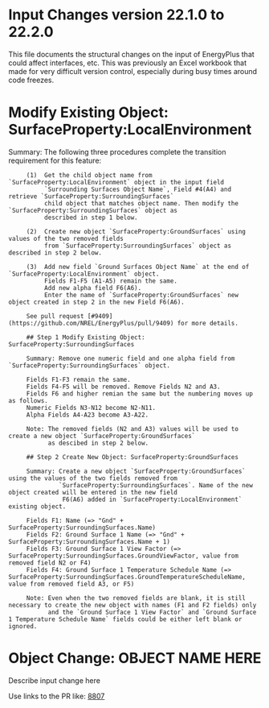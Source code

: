 Input Changes version 22.1.0 to 22.2.0
=============

This file documents the structural changes on the input of EnergyPlus that could affect interfaces, etc.
This was previously an Excel workbook that made for very difficult version control, especially during busy times around code freezes.

# Modify Existing Object: SurfaceProperty:LocalEnvironment

Summary: The following three procedures complete the transition requirement for this feature:

         (1)  Get the child object name from `SurfaceProperty:LocalEnvironment` object in the input field 
              `Surrounding Surfaces Object Name`, Field #4(A4) and retrieve `SurfaceProperty:SurroundingSurfaces` 
              child object that matches object name. Then modify the `SurfaceProperty:SurroundingSurfaces` object as 
              described in step 1 below.
              
         (2)  Create new object `SurfaceProperty:GroundSurfaces` using values of the two removed fields 
              from `SurfaceProperty:SurroundingSurfaces` object as described in step 2 below.
         
         (3)  Add new field `Ground Surfaces Object Name` at the end of `SurfaceProperty:LocalEnvironment` object.      
              Fields F1-F5 (A1-A5) remain the same.
              Add new alpha field F6(A6).
              Enter the name of `SurfaceProperty:GroundSurfaces` new object created in step 2 in the new Field F6(A6).
         
         See pull request [#9409](https://github.com/NREL/EnergyPlus/pull/9409) for more details.

         ## Step 1 Modify Existing Object: SurfaceProperty:SurroundingSurfaces

         Summary: Remove one numeric field and one alpha field from `SurfaceProperty:SurroundingSurfaces` object.             
        
         Fields F1-F3 remain the same.
         Fields F4-F5 will be removed. Remove Fields N2 and A3. 
         Fields F6 and higher remian the same but the numbering moves up as follows.
         Numeric Fields N3-N12 become N2-N11.
         Alpha Fields A4-A23 become A3-A22.

         Note: The removed fields (N2 and A3) values will be used to create a new object `SurfaceProperty:GroundSurfaces` 
               as descibed in step 2 below.
  
         ## Step 2 Create New Object: SurfaceProperty:GroundSurfaces
  
         Summary: Create a new object `SurfaceProperty:GroundSurfaces` using the values of the two fields removed from 
                  `SurfaceProperty:SurroundingSurfaces`. Name of the new object created will be entered in the new field
                   F6(A6) added in `SurfaceProperty:LocalEnvironment` existing object.

         Fields F1: Name (=> "Gnd" + SurfaceProperty:SurroundingSurfaces.Name)
         Fields F2: Ground Surface 1 Name (=> "Gnd" + SurfaceProperty:SurroundingSurfaces.Name + 1)
         Fields F3: Ground Surface 1 View Factor (=> SurfaceProperty:SurroundingSurfaces.GroundViewFactor, value from removed field N2 or F4)
         Fields F4: Ground Surface 1 Temperature Schedule Name (=> SurfaceProperty:SurroundingSurfaces.GroundTemperatureScheduleName, value from removed field A3, or F5)
  
         Note: Even when the two removed fields are blank, it is still necessary to create the new object with names (F1 and F2 fields) only 
               and the `Ground Surface 1 View Factor` and `Ground Surface 1 Temperature Schedule Name` fields could be either left blank or ignored.

# Object Change: OBJECT NAME HERE

Describe input change here

Use links to the PR like: [8807](https://github.com/NREL/EnergyPlus/pull/8985)